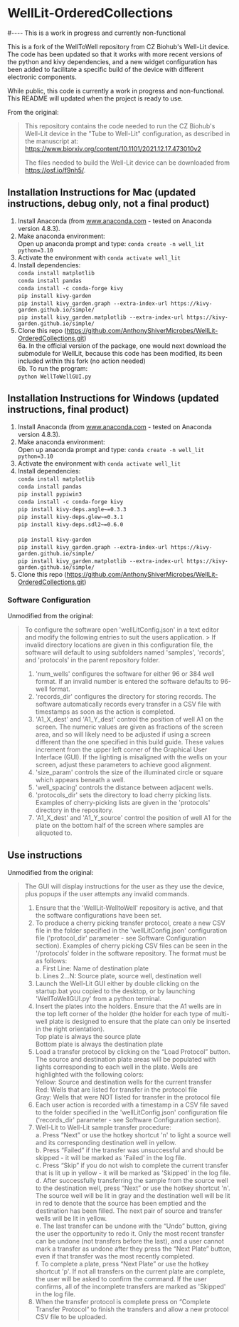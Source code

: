 # WellLit-OrderedCollections
#---- This is a work in progress and currently non-functional

This is a fork of the WellToWell repository from CZ Biohub's Well-Lit device. The code has been updated so that it works with more recent versions of the python and kivy dependencies, and a new widget configuration has been added to facilitate a specific build of the device with different electronic components.

While public, this code is currently a work in progress and non-functional. This README will updated when the project is ready to use.

From the original:
> This repository contains the code needed to run the CZ Biohub's Well-Lit device in the "Tube to Well-Lit" configuration, as described in the manuscript at:
> https://www.biorxiv.org/content/10.1101/2021.12.17.473010v2
>
> The files needed to build the Well-Lit device can be downloaded from https://osf.io/f9nh5/.

## Installation Instructions for Mac (updated instructions, debug only, not a final product)

1. Install Anaconda (from www.anaconda.com - tested on Anaconda version 4.8.3).
2. Make anaconda environment:<br/>
        Open up anaconda prompt and type: `conda create -n well_lit python=3.10`
3. Activate the environment with `conda activate well_lit`
4. Install dependencies:<br/>
        `conda install matplotlib`<br/>
        `conda install pandas`<br/>
        `conda install -c conda-forge kivy`<br/>
        `pip install kivy-garden`<br/>
        `pip install kivy_garden.graph --extra-index-url https://kivy-garden.github.io/simple/ `<br/>
        `pip install kivy_garden.matplotlib --extra-index-url https://kivy-garden.github.io/simple/ `<br/>
5. Clone this repo (https://github.com/AnthonyShiverMicrobes/WellLit-OrderedCollections.git)<br/>
6a. In the official version of the package, one would next download the submodule for WellLit, because this code has been modified, its been included within this fork (no action needed)<br/>
6b. To run the program:<br/>
        `python WellToWellGUI.py`<br/>

## Installation Instructions for Windows (updated instructions, final product)

1. Install Anaconda (from www.anaconda.com - tested on Anaconda version 4.8.3).
2. Make anaconda environment:<br/>
        Open up anaconda prompt and type: `conda create -n well_lit python=3.10`
3. Activate the environment with `conda activate well_lit`
4. Install dependencies:<br/>
        `conda install matplotlib`<br/>
        `conda install pandas`<br/>
        `pip install pypiwin3`<br/>
        `conda install -c conda-forge kivy`<br/>
        `pip install kivy-deps.angle~=0.3.3`<br/>
        `pip install kivy-deps.glew~=0.3.1`<br/>
        `pip install kivy-deps.sdl2~=0.6.0`<br/>   
        `pip install kivy-garden`<br/>
        `pip install kivy_garden.graph --extra-index-url https://kivy-garden.github.io/simple/ `<br/>
        `pip install kivy_garden.matplotlib --extra-index-url https://kivy-garden.github.io/simple/ `<br/>
6. Clone this repo (https://github.com/AnthonyShiverMicrobes/WellLit-OrderedCollections.git)<br/>


### Software Configuration
Unmodified from the original:<br/>
> To configure the software open 'wellLitConfig.json' in a text editor and modify the following entries to suit the users application. > If invalid directory locations are given in this configuration file, the software will default to using subfolders named 'samples', 'records', and 'protocols' in the parent repository folder.
> 
> 1. 'num_wells' configures the software for either 96 or 384 well format. If an invalid number is entered the software defaults to 96-well format.
> 2. 'records_dir' configures the directory for storing records. The software automatically records every transfer in a CSV file with timestamps as soon as the action is completed.
> 3. 'A1_X_dest' and 'A1_Y_dest' control the position of well A1 on the screen. The numeric values are given as fractions of the screen area, and so will likely need to be adjusted if using a screen different than the one specified in this build guide. These values increment from the upper left corner of the Graphical User Interface (GUI). If the lighting is misaligned with the wells on your screen, adjust these parameters to achieve good alignment.
> 4. 'size_param' controls the size of the illuminated circle or square which appears beneath a well.
> 5. 'well_spacing' controls the distance between adjacent wells.
> 6. 'protocols_dir' sets the directory to load cherry picking lists. Examples of cherry-picking lists are given in the 'protocols' directory in the repository.
> 7. 'A1_X_dest' and 'A1_Y_source' control the position of well A1 for the plate on the bottom half of the screen where samples are aliquoted to.

## Use instructions
Unmodified from the original:<br/>
> The GUI will display instructions for the user as they use the device, plus popups if the user attempts any invalid commands.
> 
> 1. Ensure that the 'WellLit-WelltoWell' repository is active, and that the software configurations have been set.
> 2. To produce a cherry picking transfer protocol, create a new CSV file in the folder specified in the 'wellLitConfig.json' configuration file ('protocol_dir' parameter - see Software Configuration section). Examples of cherry picking CSV files can be seen in the '/protocols' folder in the software repository. The format must be as follows:<br/>
>    a. First Line: Name of destination plate<br/>
>    b. Lines 2...N: Source plate, source well, destination well
> 3. Launch the Well-Lit GUI either by double clicking on the startup.bat you copied to the desktop, or by launching 'WellToWellGUI.py' from a python terminal.
> 4. Insert the plates into the holders. Ensure that the A1 wells are in the top left corner of the holder (the holder for each type of multi-well plate is designed to ensure that the plate can only be inserted in the right orientation).<br/>
>    Top plate is always the source plate<br/>
>    Bottom plate is always the destination plate
> 5. Load a transfer protocol by clicking on the “Load Protocol” button. The source and destination plate areas will be populated with lights corresponding to each well in the plate. Wells are highlighted with the following colors:<br/>
>    Yellow: Source and destination wells for the current transfer<br/>
>    Red: Wells that are listed for transfer in the protocol file<br/>
>    Gray: Wells that were NOT listed for transfer in the protocol file
> 6. Each user action is recorded with a timestamp in a CSV file saved to the folder specified in the 'wellLitConfig.json' configuration file ('records_dir' parameter - see Software Configuration section).
> 7. Well-Lit to Well-Lit sample transfer procedure:<br/>
>    a. Press “Next”  or use the hotkey shortcut 'n' to light a source well and its corresponding destination well in yellow.<br/>
>    b. Press “Failed” if the transfer was unsuccessful and should be skipped - it will be marked as 'Failed' in the log file.<br/>
>    c. Press “Skip” if you do not wish to complete the current transfer that is lit up in yellow - it will be marked as 'Skipped' in the log file.<br/>
>    d. After successfully transferring the sample from the source well to the destination well, press “Next” or use the hotkey shortcut 'n'. The source well will be lit in gray and the destination well will be lit in red to denote that the source has been emptied and the destination has been filled. The next pair of source and transfer wells will be lit in yellow.<br/>
>    e. The last transfer can be undone with the “Undo” button, giving the user the opportunity to redo it. Only the most recent transfer can be undone (not transfers before the last), and a user cannot mark a transfer as undone after they press the “Next Plate” button, even if that transfer was the most recently completed.<br/>
>    f. To complete a plate, press “Next Plate” or use the hotkey shortcut 'p'. If not all transfers on the current plate are complete, the user will be asked to confirm the command. If the user confirms, all of the incomplete transfers are marked as 'Skipped' in the log file.
> 8. When the transfer protocol is complete press on “Complete Transfer Protocol” to finish the transfers and allow a new protocol CSV file to be uploaded.
